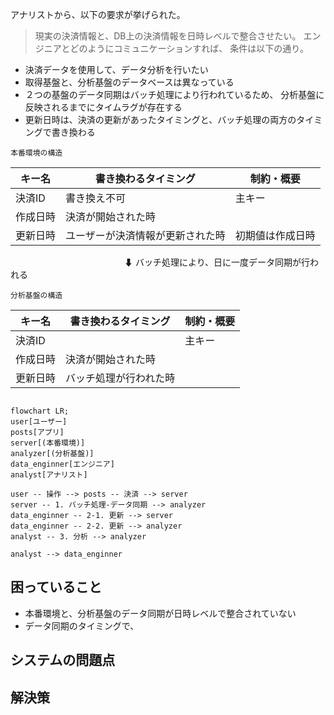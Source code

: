 アナリストから、以下の要求が挙げられた。

> 現実の決済情報と、DB上の決済情報を日時レベルで整合させたい。
> エンジニアとどのようにコミュニケーションすれば、
> 条件は以下の通り。

- 決済データを使用して、データ分析を行いたい
- 取得基盤と、分析基盤のデータベースは異なっている
- ２つの基盤のデータ同期はバッチ処理により行われているため、
	分析基盤に反映されるまでにタイムラグが存在する
- 更新日時は、決済の更新があったタイミングと、バッチ処理の両方のタイミングで書き換わる



`本番環境の構造`

| キー名   | 書き換わるタイミング | 制約・概要       |
| -------- | -------------------- | ---------------- |
| 決済ID   | 書き換え不可                     | 主キー           |
| 作成日時 | 決済が開始された時                     |          |
| 更新日時 | ユーザーが決済情報が更新された時           | 初期値は作成日時 |

　　　　　　　　　　　　　⬇ バッチ処理により、日に一度データ同期が行われる

`分析基盤の構造`

| キー名   | 書き換わるタイミング   | 制約・概要 |
| -------- | ---------------------- | ---------- |
| 決済ID   |                        | 主キー     |
| 作成日時 | 決済が開始された時     |            |
| 更新日時 | バッチ処理が行われた時 |            |



```mermaid

flowchart LR;
user[ユーザー]
posts[アプリ]
server[(本番環境)]
analyzer[(分析基盤)]
data_enginner[エンジニア]
analyst[アナリスト]

user -- 操作 --> posts -- 決済 --> server
server -- 1. バッチ処理-データ同期 --> analyzer 
data_enginner -- 2-1. 更新 --> server
data_enginner -- 2-2. 更新 --> analyzer
analyst -- 3. 分析 --> analyzer

analyst --> data_enginner

```

## 困っていること

- 本番環境と、分析基盤のデータ同期が日時レベルで整合されていない
- データ同期のタイミングで、

## システムの問題点

## 解決策
